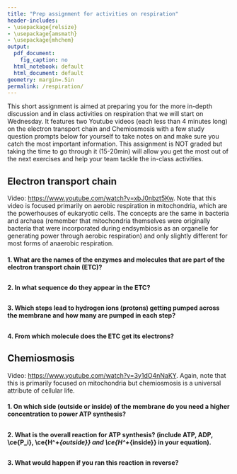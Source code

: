 ```yaml
---
title: "Prep assignment for activities on respiration"
header-includes:
- \usepackage{relsize}
- \usepackage{amsmath}
- \usepackage{mhchem}
output:
  pdf_document:
    fig_caption: no
  html_notebook: default
  html_document: default
geometry: margin=.5in
permalink: /respiration/
---
```


<script type="text/x-mathjax-config">
        MathJax.Hub.Config({TeX: {extensions:["mhchem.js"]}});
</script>

This short assignment is aimed at preparing you for the more in-depth discussion and in class activities on respiration that we will start on Wednesday. It features two Youtube videos (each less than 4 minutes long) on the electron transport chain and Chemiosmosis with a few study question prompts below for yourself to take notes on and make sure you catch the most important information. This assignment is NOT graded but taking the time to go through it (15-20min) will allow you get the most out of the next exercises and help your team tackle the in-class activities.

## Electron transport chain

Video: https://www.youtube.com/watch?v=xbJ0nbzt5Kw. Note that this video is focused primarily on aerobic respiration in mitochondria, which are the powerhouses of eukaryotic cells. The concepts are the same in bacteria and archaea (remember that mitochondria themselves were originally bacteria that were incorporated during endsymbiosis as an organelle for generating power through aerobic respiration) and only slightly different for most forms of anaerobic respiration.

#### 1. What are the names of the enzymes and molecules that are part of the electron transport chain (ETC)?

##

#### 2. In what sequence do they appear in the ETC?

##

#### 3. Which steps lead to hydrogen ions (protons) getting pumped across the membrane and how many are pumped in each step?

##

#### 4. From which molecule does the ETC get its electrons?

##

## Chemiosmosis

Video: https://www.youtube.com/watch?v=3y1dO4nNaKY. Again, note that this is primarily focused on mitochondria but chemiosmosis is a universal attribute of cellular life.

#### 1. On which side (outside or inside) of the membrane do you need a higher concentration to power ATP synthesis?

##

#### 2. What is the overall reaction for ATP synthesis? (include ATP, ADP, \ce{P_i}, \ce{H^+_{outside}} and \ce{H^+_{inside}} in your equation).

##

#### 3. What would happen if you ran this reaction in reverse?





